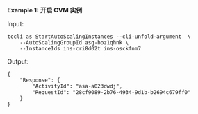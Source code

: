 **Example 1: 开启 CVM 实例**



Input: 

```
tccli as StartAutoScalingInstances --cli-unfold-argument  \
    --AutoScalingGroupId asg-boz1qhnk \
    --InstanceIds ins-cri8d02t ins-osckfnm7
```

Output: 
```
{
    "Response": {
        "ActivityId": "asa-a023dwdj",
        "RequestId": "28cf9089-2b76-4934-9d1b-b2694c679ff0"
    }
}
```

